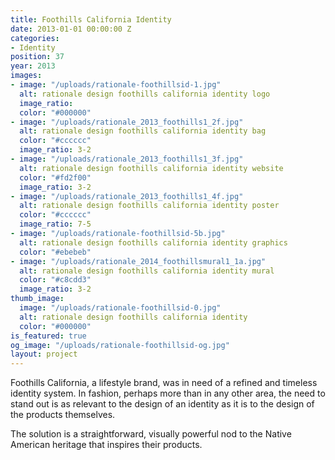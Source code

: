 ```yaml
---
title: Foothills California Identity
date: 2013-01-01 00:00:00 Z
categories:
- Identity
position: 37
year: 2013
images:
- image: "/uploads/rationale-foothillsid-1.jpg"
  alt: rationale design foothills california identity logo
  image_ratio: 
  color: "#000000"
- image: "/uploads/rationale_2013_foothills1_2f.jpg"
  alt: rationale design foothills california identity bag
  color: "#cccccc"
  image_ratio: 3-2
- image: "/uploads/rationale_2013_foothills1_3f.jpg"
  alt: rationale design foothills california identity website
  color: "#fd2f00"
  image_ratio: 3-2
- image: "/uploads/rationale_2013_foothills1_4f.jpg"
  alt: rationale design foothills california identity poster
  color: "#cccccc"
  image_ratio: 7-5
- image: "/uploads/rationale-foothillsid-5b.jpg"
  alt: rationale design foothills california identity graphics
  color: "#ebebeb"
- image: "/uploads/rationale_2014_foothillsmural1_1a.jpg"
  alt: rationale design foothills california identity mural
  color: "#c8cdd3"
  image_ratio: 3-2
thumb_image:
  image: "/uploads/rationale-foothillsid-0.jpg"
  alt: rationale design foothills california identity
  color: "#000000"
is_featured: true
og_image: "/uploads/rationale-foothillsid-og.jpg"
layout: project
---
```


Foothills California, a lifestyle brand, was in need of a refined and timeless identity system. In fashion, perhaps more than in any other area, the need to stand out is as relevant to the design of an identity as it is to the design of the products themselves.

The solution is a straightforward, visually powerful nod to the Native American heritage that inspires their products.